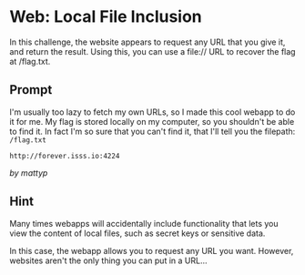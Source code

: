# Web: Local File Inclusion
In this challenge, the website appears to request any URL that you give it, and return the result.
Using this, you can use a file:// URL to recover the flag at /flag.txt.

## Prompt
I'm usually too lazy to fetch my own URLs, so I made this cool webapp to do it for me.
My flag is stored locally on my computer, so you shouldn't be able to find it.
In fact I'm so sure that you can't find it, that I'll tell you the filepath: `/flag.txt`

`http://forever.isss.io:4224`

_by mattyp_

## Hint
Many times webapps will accidentally include functionality that lets you 
view the content of local files, such as secret keys or sensitive data. 

In this case, the webapp allows you to request any URL you want. However,
websites aren't the only thing you can put in a URL...
